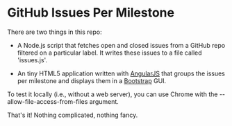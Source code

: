 # GitHub Issues Per Milestone

There are two things in this repo:

* A Node.js script that fetches open and closed issues from a GitHub repo filtered on a particular label.
  It writes these issues to a file called 'issues.js'.

* An tiny HTML5 application written with [AngularJS](http://angularjs.org/) that groups the issues per
  milestone and displays them in a [Bootstrap](http://twitter.github.com/bootstrap/) GUI.

To test it locally (i.e., without a web server), you can use Chrome with the --allow-file-access-from-files argument.

That's it! Nothing complicated, nothing fancy.

